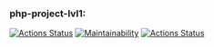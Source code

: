 ### php-project-lvl1:
[![Actions Status](https://github.com/Tayberi/php-project-lvl1/workflows/hexlet-check/badge.svg)](https://github.com/Tayberi/php-project-lvl1/actions)
[![Maintainability](https://api.codeclimate.com/v1/badges/a99a88d28ad37a79dbf6/maintainability)](https://codeclimate.com/github/codeclimate/codeclimate/maintainability)
[![Actions Status](https://github.com/Tayberi/php-project-lvl1/workflows/Linter/badge.svg)](https://github.com/Tayberi/php-project-lvl1/actions)
